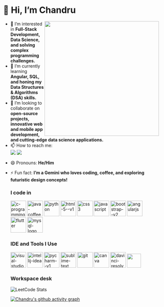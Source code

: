 # 👋 Hi, I’m Chandru

<img align="right" width="370" heigth="290" src="https://github.com/user-attachments/assets/6e764bb6-9693-4da6-a423-65a415982014">


- 👀 I’m interested in **Full-Stack Development, Data Science, and solving complex programming challenges.**
- 🌱 I’m currently learning **Angular, SQL, and honing my Data Structures & Algorithms (DSA) skills.**
- 💞️ I’m looking to collaborate on **open-source projects, innovative web and mobile app development, and cutting-edge data science applications.**
- 📫 How to reach me:
  <br /> [<img src="https://img.shields.io/badge/LinkedIn-0077B5?style=for-the-badge&logo=linkedin&logoColor=white" />](https://www.linkedin.com/in/chandru4/) <a href="mailto:chandru.cxx@gmail.com">
  <img src="https://img.shields.io/badge/Gmail-D14836?style=for-the-badge&logo=gmail&logoColor=white" />
</a>
  
- 😄 Pronouns: **He/Him**
- ⚡ Fun fact: **I’m a Gemini who loves coding, coffee, and exploring futuristic design concepts!**

  ### I code in
  <img width="50" height="50" src="https://img.icons8.com/color/48/c-programming.png" alt="c-programming"/>
  <img height="50" width="50" src="https://img.icons8.com/color/48/java-coffee-cup-logo--v1.png" alt="java-coffee-cup-logo--v1">
  <img width="50" height="50" src="https://img.icons8.com/fluency/48/python.png" alt="python"/>
  <img width="50" height="50" src="https://img.icons8.com/color/48/html-5--v1.png" alt="html-5--v1"/>
  <img width="50" height="50" src="https://img.icons8.com/color/48/css3.png" alt="css3"/>
  <img width="50" height="50" src="https://img.icons8.com/fluency/48/javascript.png" alt="javascript"/>
  <img width="50" height="50" src="https://img.icons8.com/color/48/bootstrap--v2.png" alt="bootstrap--v2"/>
  <img width="50" height="50" src="https://img.icons8.com/color/48/angularjs.png" alt="angularjs"/>
  <img width="50" height="50" src="https://img.icons8.com/color/48/flutter.png" alt="flutter"/>
  <img width="50" height="50" src="https://img.icons8.com/color/48/mysql-logo.png" alt="mysql-logo"/>

  ### IDE and Tools I Use
  <img width="50" height="50" src="https://img.icons8.com/color/48/visual-studio-code-2019.png" alt="visual-studio-code-2019"/>
  <img width="50" height="50" src="https://img.icons8.com/color/48/intellij-idea.png" alt="intellij-idea"/>
  <img width="50" height="50" src="https://img.icons8.com/color/48/pycharm--v1.png" alt="pycharm--v1"/>
  <img width="50" height="50" src="https://img.icons8.com/fluency/48/sublime-text.png" alt="sublime-text"/>
  <img width="50" height="50" src="https://img.icons8.com/color/48/git.png" alt="git"/>
  <img width="50" height="50" src="https://img.icons8.com/fluency/48/canva.png" alt="canva"/>
  <img width="50" height="50" src="https://img.icons8.com/color/48/davinci-resolve.png" alt="davinci-resolve"/>
  <img height="45" src="https://img.shields.io/badge/Netlify-00C7B7?style=for-the-badge&logo=netlify&logoColor=white">

  ### Workspace desk
  ![LeetCode Stats](https://leetcard.jacoblin.cool/Chan04?theme=dark&font=Martel%20Sans)

  [![Chandru's github activity graph](https://github-readme-activity-graph.vercel.app/graph?username=Chandru136&bg_color=d1e3ff&color=564c9e&line=4c5d9e&point=083535&area=true&hide_border=true)](https://github.com/chandru00710/github-readme-activity-graph)
<!---
Chandru136/Chandru136 is a ✨ special ✨ repository because its `README.md` (this file) appears on your GitHub profile.
You can click the Preview link to take a look at your changes.
--->
